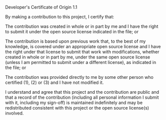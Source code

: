 Developer's Certificate of Origin 1.1

By making a contribution to this project, I certify that:

The contribution was created in whole or in part by me and I
have the right to submit it under the open source license
indicated in the file; or

The contribution is based upon previous work that, to the best
of my knowledge, is covered under an appropriate open source
license and I have the right under that license to submit that
work with modifications, whether created in whole or in part
by me, under the same open source license (unless I am
permitted to submit under a different license), as indicated
in the file; or

The contribution was provided directly to me by some other
person who certified (1), (2) or (3) and I have not modified
it.

I understand and agree that this project and the contribution
are public and that a record of the contribution (including all
personal information I submit with it, including my sign-off) is
maintained indefinitely and may be redistributed consistent with
this project or the open source license(s) involved.